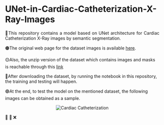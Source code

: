 # UNet-in-Cardiac-Catheterization-X-Ray-Images
<p align="justify">
🚩This repository contains a model based on UNet architecture for Cardiac Catheterization X-Ray images by semantic segmentation.

🟠The original web page for the dataset images is available [here](https://www.kaggle.com/datasets/c7934597/cardiac-catheterization).

🟡Also, the unzip version of the dataset which contains images and masks is reachable through this [link](https://drive.google.com/drive/folders/1RZFeTVvsACVwZG__lAfNRdxMXT94wIr-?usp=share_link)
  
🔵After downloading the dataset, by running the notebook in this repository, the training and testing will happen.
  
🟣At the end, to test the model on the mentioned dataset, the following images can be obtained as a sample.
  
</p>

<p align="center">
<img src="https://github.com/shhatami/-UNet-in-Cardiac-Catheterization-X-Ray-Images-/assets/53007257/0afa2caa-ad18-42fb-b53b-000f7e159e1f" alt="Cardiac Catheterization">

</p> 
🙌 🚧 ❌   



